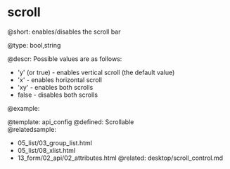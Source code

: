 scroll
=============


@short:
	enables/disables the scroll bar

@type: bool,string

@descr:
Possible values are as follows: 

- 'y' (or true) - enables vertical scroll (the default value) 
- 'x' - enables horizontal scroll
- 'xy' - enables both scrolls
- false - disables both scrolls

@example:


@template:	api_config
@defined:	Scrollable	
@relatedsample:
- 05_list/03_group_list.html
- 05_list/08_xlist.html
- 13_form/02_api/02_attributes.html
@related:
	desktop/scroll_control.md
	


